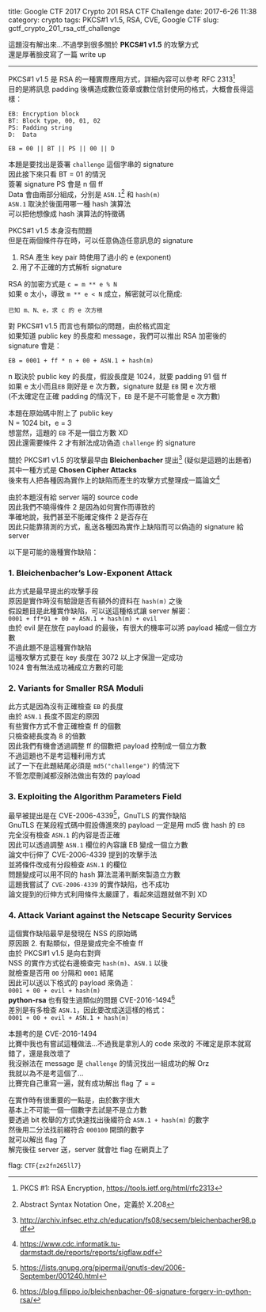 title: Google CTF 2017 Crypto 201 RSA CTF Challenge
date: 2017-6-26 11:38
category: crypto 
tags: PKCS#1 v1.5, RSA, CVE, Google CTF
slug: gctf_crypto_201_rsa_ctf_challenge

這題沒有解出來...不過學到很多關於 **PKCS#1 v1.5** 的攻擊方式  
還是厚著臉皮寫了一篇 write up  

* * *

PKCS#1 v1.5 是 RSA 的一種實際應用方式，詳細內容可以參考 RFC 2313[^rfc2313]  
目的是將訊息 padding 後構造成數位簽章或數位信封使用的格式，大概會長得這樣：

```
EB: Encryption block 
BT: Block type, 00, 01, 02
PS: Padding string
D:  Data

EB = 00 || BT || PS || 00 || D
```

本題是要找出是簽署 `challenge` 這個字串的 signature   
因此接下來只看 BT = 01 的情況  
簽署 signature PS 會是 n 個 ff  
Data 會由兩部分組成，分別是 `ASN.1`[^asn1] 和 `hash(m)`  
`ASN.1` 取決於後面用哪一種 hash 演算法  
可以把他想像成 hash 演算法的特徵碼  

PKCS#1 v1.5 本身沒有問題  
但是在兩個條件存在時，可以任意偽造任意訊息的 signature  

1. RSA 產生 key pair 時使用了過小的 e (exponent)
2. 用了不正確的方式解析 signature

RSA 的加密方式是 `c = m ** e % N`  
如果 e 太小，導致 `m ** e < N` 成立，解密就可以化簡成:
```
已知 m、N、e，求 c 的 e 次方根  
```

對 PKCS#1 v1.5 而言也有類似的問題，由於格式固定  
如果知道 public key 的長度和 message，我們可以推出 RSA 加密後的 signature 會是：  
```
EB = 0001 + ff * n + 00 + ASN.1 + hash(m)
```
n 取決於 public key 的長度，假設長度是 1024，就要 padding 91 個 ff  
如果 e 太小而且`EB` 剛好是 e 次方數，signature 就是 `EB` 開 e 次方根  
(不太確定在正確 padding 的情況下，`EB` 是不是不可能會是 e 次方數)  

本題在原始碼中附上了 public key  
N = 1024 bit，e = 3  
想當然，這題的 `EB` 不是一個立方數 XD  
因此還需要條件 2 才有辦法成功偽造 `challenge` 的 signature  

關於 PKCS#1 v1.5 的攻擊最早由 **Bleichenbacher** 提出[^Bleichenbacher] (疑似是這題的出題者)  
其中一種方式是 **Chosen Cipher Attacks**  
後來有人把各種因為實作上的缺陷而產生的攻擊方式整理成一篇論文[^sigflaw]  

由於本題沒有給 server 端的 source code  
因此我們不曉得條件 2 是因為如何實作而導致的  
準確地說，我們甚至不能確定條件 2 是否存在  
因此只能靠猜測的方式，亂送各種因為實作上缺陷而可以偽造的 signature 給 server  

以下是可能的幾種實作缺陷：

### 1. Bleichenbacher’s Low-Exponent Attack  
此方式是最早提出的攻擊手段  
原因是實作時沒有驗證是否有額外的資料在 `hash(m)` 之後  
假設題目是此種實作缺陷，可以送這種格式讓 server 解密：  
`0001 + ff*91 + 00 + ASN.1 + hash(m) + evil`  
由於 evil 是在放在 payload 的最後，有很大的機率可以將 payload 補成一個立方數  
不過此題不是這種實作缺陷  
這種攻擊方式要在 key 長度在 3072 以上才保證一定成功  
1024 會有無法成功補成立方數的可能  

### 2. Variants for Smaller RSA Moduli  
此方式是因為沒有正確檢查 `EB` 的長度  
由於 `ASN.1` 長度不固定的原因  
有些實作方式不會正確檢查 ff 的個數  
只檢查總長度為 8 的倍數  
因此我們有機會透過調整 ff 的個數把 payload 控制成一個立方數  
不過這題也不是考這種利用方式  
試了一下在此題結尾必須是 `md5("challenge")` 的情況下  
不管怎麼刪減都沒辦法做出有效的 payload  

### 3. Exploiting the Algorithm Parameters Field
最早被提出是在 CVE-2006-4339[^cve-2006-4339]，GnuTLS 的實作缺陷  
GnuTLS 在某段程式碼中假設傳進來的 payload 一定是用 md5 做 hash 的 `EB`  
完全沒有檢查 `ASN.1` 的內容是否正確  
因此可以透過調整 `ASN.1` 欄位的內容讓 EB 變成一個立方數  
論文中衍伸了 CVE-2006-4339 提到的攻擊手法  
並將條件改成有分段檢查 `ASN.1` 的欄位  
問題變成可以用不同的 hash 算法混淆判斷來製造立方數  
這題我嘗試了 `CVE-2006-4339` 的實作缺陷，也不成功  
論文提到的衍伸方式利用條件太嚴謹了，看起來這題就做不到 XD  

### 4. Attack Variant against the Netscape Security Services
這個實作缺陷最早是發現在 NSS 的原始碼  
原因跟 2. 有點類似，但是變成完全不檢查 ff  
由於 PKCS#1 v1.5 是向右對齊  
NSS 的實作方式從右邊檢查完 `hash(m)`、`ASN.1` 以後  
就檢查是否用 `00` 分隔和 `0001` 結尾  
因此可以送以下格式的 payload 來偽造：  
`0001 + 00 + evil + hash(m)`  
**python-rsa** 也有發生過類似的問題 CVE-2016-1494[^cve-2016-1494]  
差別是有多檢查 `ASN.1`，因此要改成送這樣的格式：  
`0001 + 00 + evil + ASN.1 + hash(m)`  


本題考的是 CVE-2016-1494  
比賽中我也有嘗試這種做法...不過我是拿別人的 code 來改的
不確定是原本就寫錯了，還是我改壞了  
我沒辦法在 message 是 `challenge` 的情況找出一組成功的解 Orz  
我就以為不是考這個了...  
比賽完自己重寫一遍，就有成功解出 flag 了 = =  

在實作時有很重要的一點是，由於數字很大  
基本上不可能一個一個數字去試是不是立方數  
要透過 bit 枚舉的方式快速找出後綴符合 `ASN.1 + hash(m)` 的數字  
然後用二分法找前綴符合 `000100` 開頭的數字  
就可以解出 flag 了  
解完後往 server 送，server 就會吐 flag 在網頁上了  

flag: `CTF{zx2fn265ll7}`


[^rfc2313]: PKCS #1: RSA Encryption, <https://tools.ietf.org/html/rfc2313>
[^asn1]: Abstract Syntax Notation One，定義於 X.208
[^Bleichenbacher]: <http://archiv.infsec.ethz.ch/education/fs08/secsem/bleichenbacher98.pdf>
[^sigflaw]: <https://www.cdc.informatik.tu-darmstadt.de/reports/reports/sigflaw.pdf>
[^cve-2006-4339]: <https://lists.gnupg.org/pipermail/gnutls-dev/2006-September/001240.html>
[^cve-2016-1494]: <https://blog.filippo.io/bleichenbacher-06-signature-forgery-in-python-rsa/>
